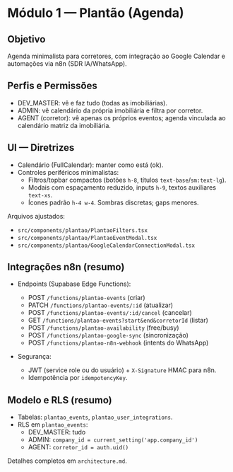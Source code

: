 # Módulo 1 — Plantão (Agenda)

## Objetivo
Agenda minimalista para corretores, com integração ao Google Calendar e automações via n8n (SDR IA/WhatsApp).

## Perfis e Permissões
- DEV_MASTER: vê e faz tudo (todas as imobiliárias).
- ADMIN: vê calendário da própria imobiliária e filtra por corretor.
- AGENT (corretor): vê apenas os próprios eventos; agenda vinculada ao calendário matriz da imobiliária.

## UI — Diretrizes
- Calendário (FullCalendar): manter como está (ok).
- Controles periféricos minimalistas:
  - Filtros/topbar compactos (botões `h-8`, títulos `text-base`/`sm:text-lg`).
  - Modais com espaçamento reduzido, inputs `h-9`, textos auxiliares `text-xs`.
  - Ícones padrão `h-4 w-4`. Sombras discretas; gaps menores.

Arquivos ajustados:
- `src/components/plantao/PlantaoFilters.tsx`
- `src/components/plantao/PlantaoEventModal.tsx`
- `src/components/plantao/GoogleCalendarConnectionModal.tsx`

## Integrações n8n (resumo)
- Endpoints (Supabase Edge Functions):
  - POST `/functions/plantao-events` (criar)
  - PATCH `/functions/plantao-events/:id` (atualizar)
  - POST `/functions/plantao-events/:id/cancel` (cancelar)
  - GET `/functions/plantao-events?start&end&corretorId` (listar)
  - POST `/functions/plantao-availability` (free/busy)
  - POST `/functions/plantao-google-sync` (sincronização)
  - POST `/functions/plantao-n8n-webhook` (intents do WhatsApp)

- Segurança:
  - JWT (service role ou do usuário) + `X-Signature` HMAC para n8n.
  - Idempotência por `idempotencyKey`.

## Modelo e RLS (resumo)
- Tabelas: `plantao_events`, `plantao_user_integrations`.
- RLS em `plantao_events`:
  - DEV_MASTER: tudo
  - ADMIN: `company_id = current_setting('app.company_id')`
  - AGENT: `corretor_id = auth.uid()`

Detalhes completos em `architecture.md`.
